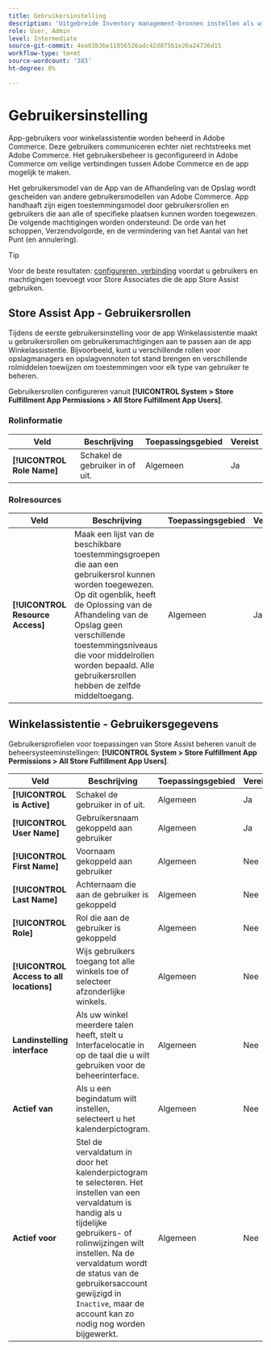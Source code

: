 ```yaml
---
title: Gebruikersinstelling
description: 'Uitgebreide Inventory management-bronnen instellen als winkels. '
role: User, Admin
level: Intermediate
source-git-commit: 4ea03b3be11056526adc42d875b1e26a24736d15
workflow-type: tm+mt
source-wordcount: '383'
ht-degree: 0%

---
```


# Gebruikersinstelling

App-gebruikers voor winkelassistentie worden beheerd in Adobe Commerce. Deze gebruikers communiceren echter niet rechtstreeks met Adobe Commerce. Het gebruikersbeheer is geconfigureerd in Adobe Commerce om veilige verbindingen tussen Adobe Commerce en de app mogelijk te maken.

Het gebruikersmodel van de App van de Afhandeling van de Opslag wordt gescheiden van andere gebruikersmodellen van Adobe Commerce. App handhaaft zijn eigen toestemmingsmodel door gebruikersrollen en gebruikers die aan alle of specifieke plaatsen kunnen worden toegewezen. De volgende machtigingen worden ondersteund: De orde van het schoppen, Verzendvolgorde, en de vermindering van het Aantal van het Punt (en annulering).

>[!TIP]
>
>Voor de beste resultaten: [configureren, verbinding](connect-set-up-service.md) voordat u gebruikers en machtigingen toevoegt voor Store Associates die de app Store Assist gebruiken.

## Store Assist App - Gebruikersrollen

Tijdens de eerste gebruikersinstelling voor de app Winkelassistentie maakt u gebruikersrollen om gebruikersmachtigingen aan te passen aan de app Winkelassistentie. Bijvoorbeeld, kunt u verschillende rollen voor opslagmanagers en opslagvennoten tot stand brengen en verschillende rolmiddelen toewijzen om toestemmingen voor elk type van gebruiker te beheren.

Gebruikersrollen configureren vanuit **[!UICONTROL System > Store Fulfillment App Permissions > All Store Fulfillment App Users]**.

### Rolinformatie

| **Veld** | **Beschrijving** | **Toepassingsgebied** | **Vereist** |
|----------------------------|-------------------------|-----------|--------------|
| **[!UICONTROL Role Name]** | Schakel de gebruiker in of uit. | Algemeen | Ja |

### Rolresources

| **Veld** | **Beschrijving** | **Toepassingsgebied** | **Vereist** |
|----------------------------------|--------------------------------------------------------------------------------------------------------------------------------------------------------------------------------------------------------------------------------------------|-----------|--------------|
| **[!UICONTROL Resource Access]** | Maak een lijst van de beschikbare toestemmingsgroepen die aan een gebruikersrol kunnen worden toegewezen. Op dit ogenblik, heeft de Oplossing van de Afhandeling van de Opslag geen verschillende toestemmingsniveaus die voor middelrollen worden bepaald. Alle gebruikersrollen hebben de zelfde middeltoegang. | Algemeen | Ja |

## Winkelassistentie - Gebruikersgegevens

Gebruikersprofielen voor toepassingen van Store Assist beheren vanuit de beheersysteeminstellingen:  **[!UICONTROL System > Store Fulfillment App Permissions > All Store Fulfillment App Users]**.


| **Veld** | **Beschrijving** | **Toepassingsgebied** | **Vereist** |
|------------------------------------------|-------------------------------------------------------------------------------------------------------------------------------------------------------------------------------------------------------------------------------------------------------------------------|-----------|--------------|
| **[!UICONTROL is Active]** | Schakel de gebruiker in of uit. | Algemeen | Ja |
| **[!UICONTROL User Name]** | Gebruikersnaam gekoppeld aan gebruiker | Algemeen | Ja |
| **[!UICONTROL First Name]** | Voornaam gekoppeld aan gebruiker | Algemeen | Nee |
| **[!UICONTROL Last Name]** | Achternaam die aan de gebruiker is gekoppeld | Algemeen | Nee |
| **[!UICONTROL Role]** | Rol die aan de gebruiker is gekoppeld | Algemeen | Nee |
| **[!UICONTROL Access to all locations]** | Wijs gebruikers toegang tot alle winkels toe of selecteer afzonderlijke winkels. | Algemeen | Nee |
| **Landinstelling interface** | Als uw winkel meerdere talen heeft, stelt u Interfacelocatie in op de taal die u wilt gebruiken voor de beheerinterface. | Algemeen | Nee |
| **Actief van** | Als u een begindatum wilt instellen, selecteert u het kalenderpictogram. | Algemeen | Nee |
| **Actief voor** | Stel de vervaldatum in door het kalenderpictogram te selecteren. Het instellen van een vervaldatum is handig als u tijdelijke gebruikers- of rolinwijzingen wilt instellen. Na de vervaldatum wordt de status van de gebruikersaccount gewijzigd in `Inactive`, maar de account kan zo nodig nog worden bijgewerkt. | Algemeen | Nee |





